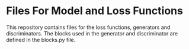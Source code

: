 # Files For Model and Loss Functions
This repository contains files for the loss functions, generators and discriminators. The blocks used in the generator and discriminator are defined in the blocks.py file.
